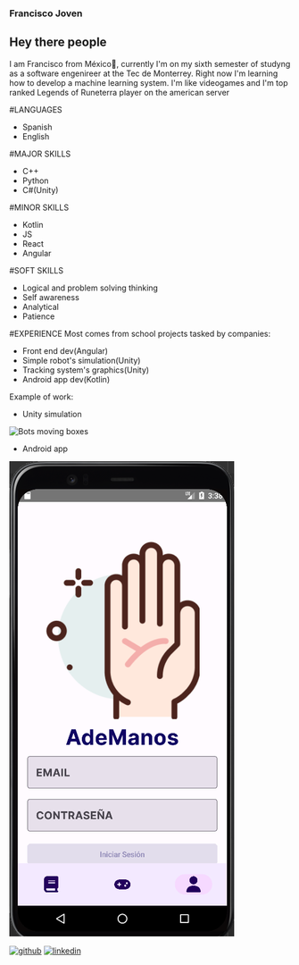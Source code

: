 ### Francisco Joven

## Hey there people 

I am Francisco from México🌮, currently I'm on my sixth semester of studyng as a software engenireer at the Tec de Monterrey. Right now I'm learning how to develop a machine learning system. I'm like videogames and I'm top ranked Legends of Runeterra player on the american server

#LANGUAGES
- Spanish
- English

#MAJOR SKILLS
- C++
- Python
- C#(Unity)

#MINOR SKILLS
- Kotlin
- JS
- React
- Angular

#SOFT SKILLS
- Logical and problem solving thinking
- Self awareness
- Analytical
- Patience

#EXPERIENCE
Most comes from school projects tasked by companies:
- Front end dev(Angular)
- Simple robot's simulation(Unity)
- Tracking system's graphics(Unity)
- Android app dev(Kotlin)

Example of work:
- Unity simulation

![Bots moving boxes](https://user-images.githubusercontent.com/88664775/189465703-1e598e76-0b7c-4376-a787-76be9498d069.gif)

- Android app

![Ademanos App](https://github.com/Mrjojosa/Mrjojosa/blob/main/Assets/ademanosLoginApp.png)


[<img src='https://cdn.jsdelivr.net/npm/simple-icons@3.0.1/icons/github.svg' alt='github' height='40'>](https://github.com/Mrjojosa)              [<img src='https://cdn.jsdelivr.net/npm/simple-icons@3.0.1/icons/linkedin.svg' alt='linkedin' height='40'>](https://linkedin.com/in/francisco-joven)    

